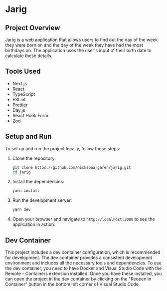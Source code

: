 # Jarig

## Project Overview

Jarig is a web application that allows users to find out the day of the week they were born on and the day of the week they have had the most birthdays on. The application uses the user's input of their birth date to calculate these details.

## Tools Used

- Next.js
- React
- TypeScript
- ESLint
- Prettier
- Day.js
- React Hook Form
- Zod

## Setup and Run

To set up and run the project locally, follow these steps:

1. Clone the repository:
   ```bash
   git clone https://github.com/nickspaargaren/jarig.git
   cd jarig
   ```

2. Install the dependencies:
   ```bash
   yarn install
   ```

3. Run the development server:
   ```bash
   yarn dev
   ```

4. Open your browser and navigate to `http://localhost:3000` to see the application in action.

## Dev Container

This project includes a dev container configuration, which is recommended for development. The dev container provides a consistent development environment and includes all the necessary tools and dependencies. To use the dev container, you need to have Docker and Visual Studio Code with the Remote - Containers extension installed. Once you have these installed, you can open the project in the dev container by clicking on the "Reopen in Container" button in the bottom left corner of Visual Studio Code.
